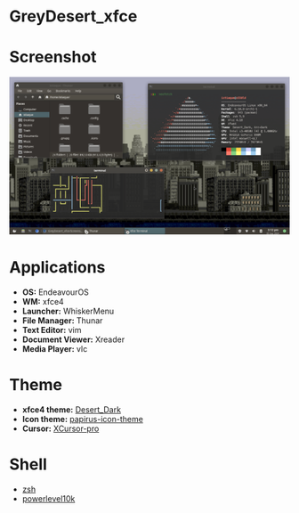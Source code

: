 # GreyDesert_xfce
# Screenshot
![image](https://raw.githubusercontent.com/allubie/GreyDesert_xfce/main/Screenshot/Screenshot_2024-09-05_15-12-46.png)
# Applications
* <b>OS:</b>  EndeavourOS
* <b>WM:</b>  xfce4
* <b>Launcher:</b>  WhiskerMenu
* <b>File Manager:</b>  Thunar
* <b>Text Editor:</b>  vim
* <b>Document Viewer:</b>  Xreader
* <b>Media Player:</b>  vlc
# Theme
* <b>xfce4 theme:</b> [Desert_Dark](https://github.com/Cervexa/Desert_Dark)
* <b>Icon theme:</b> [papirus-icon-theme](https://github.com/PapirusDevelopmentTeam/papirus-icon-theme)
* <b>Cursor:</b> [XCursor-pro](https://github.com/ful1e5/XCursor-pro/)
# Shell 
* [zsh](https://wiki.archlinux.org/title/Zsh)
* [powerlevel10k](https://github.com/romkatv/powerlevel10k)

